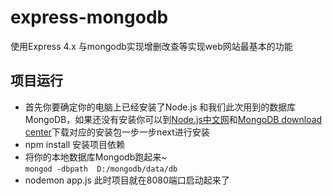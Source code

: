 # express-mongodb
使用Express 4.x 与mongodb实现增删改查等实现web网站最基本的功能

## 项目运行
* 首先你要确定你的电脑上已经安装了Node.js 和我们此次用到的数据库MongoDB，如果还没有安装你可以到[Node.js中文网](http://nodejs.cn/download/)和[MongoDB download center](https://www.mongodb.com/download-center?jmp=nav#community)下载对应的安装包一步一步next进行安装 <br>
* npm install  安装项目依赖
* 将你的本地数据库Mongodb跑起来~  
```mongod -dbpath  D:/mongodb/data/db ```
* nodemon app.js 此时项目就在8080端口启动起来了
